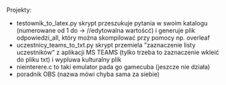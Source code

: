 Projekty:
- testownik_to_latex.py skrypt przeszukuje pytania w swoim katalogu (numerowane od 1 do -> //edytowalna wartoścć) i generuje plik odpowiedzi_all, który można skompilować przy pomocy np. overleaf
- uczestnicy_teams_to_txt.py skrypt przemiela "zaznaczenie listy uczestników" z aplikacji MS TEAMS (tylko trzeba to zaznaczenie wkleić do pliku txt) i wypluwa kulturalny plik
- nieinterere.c to taki emulator pada go gamecuba (jeszcze nie działa)
- poradnik OBS (nazwa mówi chyba sama za siebie)
